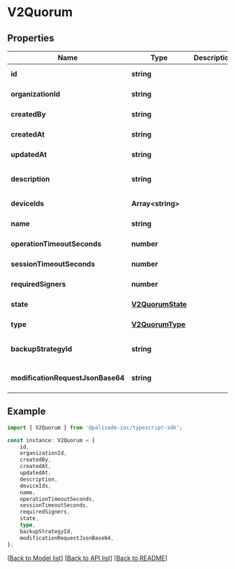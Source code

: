 # V2Quorum


## Properties

Name | Type | Description | Notes
------------ | ------------- | ------------- | -------------
**id** | **string** |  | [default to undefined]
**organizationId** | **string** |  | [default to undefined]
**createdBy** | **string** |  | [default to undefined]
**createdAt** | **string** |  | [default to undefined]
**updatedAt** | **string** |  | [default to undefined]
**description** | **string** |  | [optional] [default to undefined]
**deviceIds** | **Array&lt;string&gt;** |  | [default to undefined]
**name** | **string** |  | [default to undefined]
**operationTimeoutSeconds** | **number** |  | [default to undefined]
**sessionTimeoutSeconds** | **number** |  | [default to undefined]
**requiredSigners** | **number** |  | [default to undefined]
**state** | [**V2QuorumState**](V2QuorumState.md) |  | [default to undefined]
**type** | [**V2QuorumType**](V2QuorumType.md) |  | [default to undefined]
**backupStrategyId** | **string** |  | [optional] [default to undefined]
**modificationRequestJsonBase64** | **string** |  | [optional] [default to undefined]

## Example

```typescript
import { V2Quorum } from '@palisade-inc/typescript-sdk';

const instance: V2Quorum = {
    id,
    organizationId,
    createdBy,
    createdAt,
    updatedAt,
    description,
    deviceIds,
    name,
    operationTimeoutSeconds,
    sessionTimeoutSeconds,
    requiredSigners,
    state,
    type,
    backupStrategyId,
    modificationRequestJsonBase64,
};
```

[[Back to Model list]](../README.md#documentation-for-models) [[Back to API list]](../README.md#documentation-for-api-endpoints) [[Back to README]](../README.md)
